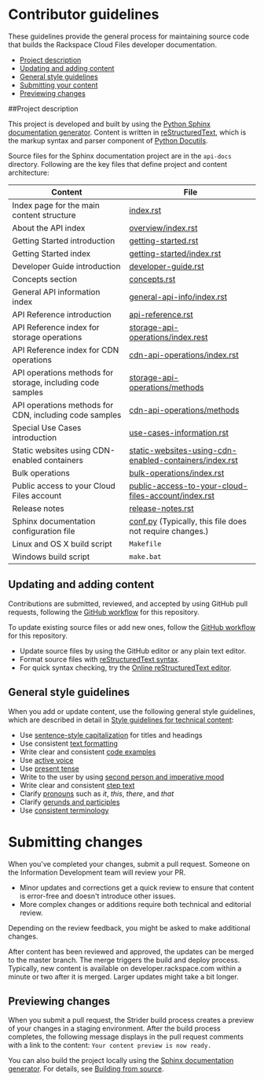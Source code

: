 # Contributor guidelines

These guidelines provide the general process for maintaining source code that builds the 
Rackspace Cloud Files developer documentation. 

- [Project description](#project-description)
- [Updating and adding content](#updating-and-adding-content)
- [General style guidelines](#general-style-guidelines)
- [Submitting your content](#submitting-changes)
- [Previewing changes](#previewing-changes)

##Project description
<!-- Provide as little or as much information about architecture as needed to help 
contributors figure out which file to update.-->

This project is developed and built by using the 
[Python Sphinx documentation generator](http://sphinx-doc.org/). Content is 
written in [reStructuredText](http://sphinx-doc.org/rest.html), which is the markup syntax and 
parser component of [Python Docutils](http://docutils.sourceforge.net/index.html).

Source files for the Sphinx documentation project are in the ``api-docs`` directory. 
Following are the key files that define project and content architecture: 


Content | File
--- | ---
|Index page for the main content structure| [index.rst](https://github.com/rackerlabs/docs-cloud-files/blob/master/api-docs/index.rst)
|About the API index| [overview/index.rst](https://github.com/rackerlabs/docs-cloud-files/blob/master/api-docs/overview/index.rst)
|Getting Started introduction| [getting-started.rst](https://github.com/rackerlabs/docs-cloud-files/blob/master/api-docs/getting-started.rst)
|Getting Started index|[getting-started/index.rst](https://github.com/rackerlabs/docs-cloud-files/blob/master/api-docs/getting-started/index.rst)
|Developer Guide introduction|[developer-guide.rst](https://github.com/rackerlabs/docs-cloud-files/blob/master/api-docs/developer-guide.rst)
|Concepts section| [concepts.rst](https://github.com/rackerlabs/docs-cloud-files/blob/master/api-docs/concepts.rst)
|General API information index|[general-api-info/index.rst](https://github.com/rackerlabs/docs-cloud-files/blob/master/api-docs/general-api-info/index.rst)
|API Reference introduction|[api-reference.rst](https://github.com/rackerlabs/docs-cloud-files/blob/master/api-docs/api-reference.rst)
|API Reference index for storage operations|[storage-api-operations/index.rest](https://github.com/rackerlabs/docs-cloud-files/blob/master/api-docs/storage-api-operations/index.rst)
|API Reference index for CDN operations|[cdn-api-operations/index.rst](https://github.com/rackerlabs/docs-cloud-files/blob/master/api-docs/cdn-api-operations/index.rst)
|API operations methods for storage, including code samples|[storage-api-operations/methods](https://github.com/rackerlabs/docs-cloud-files/tree/master/api-docs/storage-api-operations/methods)
|API operations methods for CDN, including code samples|[cdn-api-operations/methods](https://github.com/rackerlabs/docs-cloud-files/tree/master/api-docs/cdn-api-operations/methods) 
|Special Use Cases introduction|[use-cases-information.rst](https://github.com/rackerlabs/docs-cloud-files/blob/master/api-docs/use-cases-information.rst)
|Static websites using CDN-enabled containers|[static-websites-using-cdn-enabled-containers/index.rst](https://github.com/rackerlabs/docs-cloud-files/blob/master/api-docs/static-websites-using-cdn-enabled-containers/index.rst)
|Bulk operations|[bulk-operations/index.rst](https://github.com/rackerlabs/docs-cloud-files/blob/master/api-docs/bulk-operations/index.rst)
|Public access to your Cloud Files account|[public-access-to-your-cloud-files-account/index.rst](https://github.com/rackerlabs/docs-cloud-files/blob/master/api-docs/public-access-to-your-cloud-files-account/index.rst)
|Release notes|[release-notes.rst](https://github.com/rackerlabs/docs-cloud-files/blob/master/api-docs/release-notes.rst)
|Sphinx documentation configuration file| [conf.py](https://github.com/rackerlabs/docs-cloud-files/blob/master/api-docs/conf.py) (Typically, this file does not require changes.)
|Linux and OS X build script|``Makefile``|
|Windows build script|``make.bat``|



## Updating and adding content

Contributions are submitted, reviewed, and accepted by using GitHub pull requests, following the [GitHub workflow](GITHUBING.md) for this repository. 

To update existing source files or add new ones, follow the [GitHub workflow](GITHUBING.md) for this repository.

* Update source files by using the GitHub editor or any plain text editor.
* Format source files with 
  [reStructuredText syntax](http://www.sphinx-doc.org/en/stable/rest.html).  
* For quick syntax checking, try the 
[Online reStructuredText editor](http://rst.ninjs.org/). 

## General style guidelines

When you add or update content, use the following general style guidelines, which are 
described in detail in [Style guidelines for technical content](https://github.com/rackerlabs/docs-rackspace/tree/master/style-guide):

- Use [sentence-style capitalization](https://github.com/rackerlabs/docs-rackspace/blob/master/style-guide/a-l-style-guidelines.md#cap-sentence-style) for titles and headings
- Use consistent [text formatting](https://github.com/rackerlabs/docs-rackspace/blob/master/style-guide/m-z-style-guidelines.md#text-formatting)
- Write clear and consistent [code examples](https://github.com/rackerlabs/docs-rackspace/blob/master/style-guide/a-l-style-guidelines.md#code-examples)
- Use [active voice](https://github.com/rackerlabs/docs-rackspace/blob/master/style-guide/basic-writing-guidelines.md#use-active-voice)
- Use [present tense](https://github.com/rackerlabs/docs-rackspace/blob/master/style-guide/basic-writing-guidelines.md#use-present-tense)
- Write to the user by using [second person and imperative mood](https://github.com/rackerlabs/docs-rackspace/blob/master/style-guide/basic-writing-guidelines.md#write-to-user)
- Write clear and consistent [step text](https://github.com/rackerlabs/docs-rackspace/blob/master/style-guide/m-z-style-guidelines.md#tasks-steps)
- Clarify [pronouns](https://github.com/rackerlabs/docs-rackspace/blob/master/style-guide/basic-writing-guidelines.md#clarify-pronouns) such as *it*, *this*, *there*, and *that*
- Clarify [gerunds and participles](https://github.com/rackerlabs/docs-rackspace/blob/master/style-guide/basic-writing-guidelines.md#clarify-gerunds-and-participles)
- Use [consistent terminology](https://github.com/rackerlabs/docs-rackspace/blob/master/style-guide/basic-writing-guidelines.md#use-consistent-terminology)

<!-- Adding build from source guidelines until we can provide a link to automated gh-pages 
output, or to the staging URL that Ash is working on. 
--> 

# Submitting changes

When you've completed your changes, submit a pull request. Someone on the Information Development team will review your PR.
- Minor updates and corrections get a quick review to ensure that content is error-free and doesn't introduce other issues.
- More complex changes or additions require both technical and editorial review. 

Depending on the review feedback, you might be asked to make additional changes. 

After content has been reviewed and approved, the updates can be merged to the master branch. The merge triggers the build and 
deploy process. Typically, new content is available on developer.rackspace.com within a minute or two after it is merged. Larger 
updates might take a bit longer.

## Previewing changes

When you submit a pull request, the Strider build process creates a preview of your changes in a staging environment. 
After the build process completes, the following message displays in the pull request comments with a link to the content: ``Your content preview is now ready.``

You can also build the project locally using the [Sphinx documentation generator](http://sphinx-doc.org/). For details, see 
[Building from source](https://github.com/rackerlabs/docs-rackspace/blob/master/doc/tools/build-from-source.rst).


